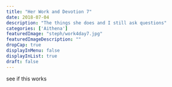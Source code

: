 ```yaml
---
title: "Her Work and Devotion 7"
date: 2018-07-04
description: "The things she does and I still ask questions"
categories: ['Aithena']
featuredImage: "steph/work4day7.jpg"
featuredImageDescription: ""
dropCap: true
displayInMenu: false
displayInList: true
draft: false
---
```


see if this works